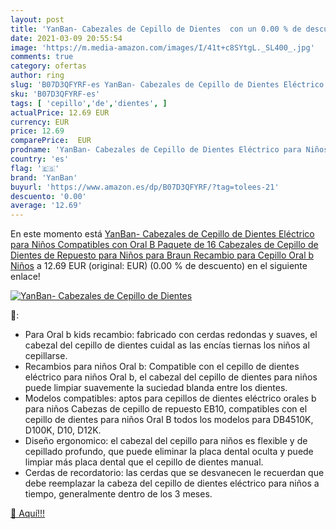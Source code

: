 ```yaml
---
layout: post
title: 'YanBan- Cabezales de Cepillo de Dientes  con un 0.00 % de descuento'
date: 2021-03-09 20:55:54
image: 'https://m.media-amazon.com/images/I/41t+c8SYtgL._SL400_.jpg'
comments: true
category: ofertas
author: ring
slug: 'B07D3QFYRF-es YanBan- Cabezales de Cepillo de Dientes Eléctrico para...'
sku: 'B07D3QFYRF-es'
tags: [ 'cepillo','de','dientes', ]
actualPrice: 12.69 EUR
currency: EUR
price: 12.69
comparePrice:  EUR
prodname: 'YanBan- Cabezales de Cepillo de Dientes Eléctrico para Niños Compatibles con Oral B  Paquete de 16 Cabezales de Cepillo de Dientes de Repuesto para Niños para Braun  Recambio para Cepillo Oral b Niños'
country: 'es'
flag: '🇪🇸'
brand: 'YanBan'
buyurl: 'https://www.amazon.es/dp/B07D3QFYRF/?tag=tolees-21'
descuento: '0.00'
average: '12.69'
---
```


En este momento está [YanBan- Cabezales de Cepillo de Dientes Eléctrico para Niños Compatibles con Oral B  Paquete de 16 Cabezales de Cepillo de Dientes de Repuesto para Niños para Braun  Recambio para Cepillo Oral b Niños](https://www.amazon.es/dp/B07D3QFYRF/?tag=tolees-21) a 12.69 EUR (original:  EUR) (0.00 %  de descuento) en el siguiente enlace!

[![YanBan- Cabezales de Cepillo de Dientes ](https://m.media-amazon.com/images/I/41t+c8SYtgL._SL400_.jpg)](https://www.amazon.es/dp/B07D3QFYRF/?tag=tolees-21)

🔎:

- Para Oral b kids recambio: fabricado con cerdas redondas y suaves, el cabezal del cepillo de dientes cuidal as las encías tiernas los niños al cepillarse.
- Recambios para niños Oral b: Compatible con el cepillo de dientes eléctrico para niños Oral b, el cabezal del cepillo de dientes para niños puede limpiar suavemente la suciedad blanda entre los dientes.
- Modelos compatibles: aptos para cepillos de dientes eléctrico orales b para niños Cabezas de cepillo de repuesto EB10, compatibles con el cepillo de dientes para niños Oral B todos los modelos para DB4510K, D100K, D10, D12K.
- Diseño ergonomico: el cabezal del cepillo para niños es flexible y de cepillado profundo, que puede eliminar la placa dental oculta y puede limpiar más placa dental que el cepillo de dientes manual.
- Cerdas de recordatorio: las cerdas que se desvanecen le recuerdan que debe reemplazar la cabeza del cepillo de dientes eléctrico para niños a tiempo, generalmente dentro de los 3 meses.

[🛒 Aquí!!!](https://www.amazon.es/dp/B07D3QFYRF/?tag=tolees-21)
